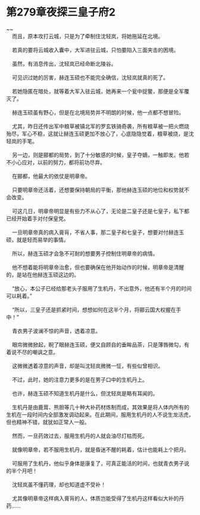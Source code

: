 # 第279章夜探三皇子府2
~~<br>&nbsp;&nbsp;&nbsp;&nbsp;而且，原本攻打云城，只是为了牵制住沈轻岚，将她拖延在北境。<br><br>&nbsp;&nbsp;&nbsp;&nbsp;若真的要将云城收入囊中，大军进驻云城，只怕要陷入三面夹击的困境。<br><br>&nbsp;&nbsp;&nbsp;&nbsp;虽然，有消息传出，沈轻岚已经命断北陵谷。<br><br>&nbsp;&nbsp;&nbsp;&nbsp;可见识过她的厉害，赫连玉硕也不能完全确信，沈轻岚就真的死了。<br><br>&nbsp;&nbsp;&nbsp;&nbsp;若她隐匿在暗处，就等着大军入驻云城，她再来一个瓮中捉鳖，那便是全军覆灭了。<br><br>&nbsp;&nbsp;&nbsp;&nbsp;赫连玉硕虽有野心，但是在北境局势并不明朗的时候，他一点都不想冒险。<br><br>&nbsp;&nbsp;&nbsp;&nbsp;尤其，昨日还传出军中粮草被镇北军的罗玄铁骑奇袭，所有粮草被一把火燃烧殆尽，军心不稳，这就让赫连玉硕更加不放心了，心底隐隐觉着，粮草被烧，是沈轻岚的手笔。<br><br>&nbsp;&nbsp;&nbsp;&nbsp;另一边，则是郦都的局势，到了十分敏感的时候，皇子夺嫡，一触即发。他若不小心应对，以前的努力，都将前功尽弃。<br><br>&nbsp;&nbsp;&nbsp;&nbsp;在郦都，他最大的依仗是明章帝。<br><br>&nbsp;&nbsp;&nbsp;&nbsp;只要明章帝还活着，还想要保持朝局的平衡，那他赫连玉硕的地位和权势就不会改变。<br><br>&nbsp;&nbsp;&nbsp;&nbsp;可这几日，明章帝明显是有些力不从心了，无论是二皇子还是七皇子，私下都已经开始着手对付保皇党。<br><br>&nbsp;&nbsp;&nbsp;&nbsp;一旦明章帝真的病入膏肓，不省人事，那二皇子和七皇子，想要对付赫连玉硕，就是轻而易举的事情。<br><br>&nbsp;&nbsp;&nbsp;&nbsp;所以，赫连玉硕才会急不可耐的想要男子控制住明章帝的病情。<br><br>&nbsp;&nbsp;&nbsp;&nbsp;他不想着能将明章帝治愈，但也要确保在他开始动作的时候，明章帝是清醒的，是站在他赫连玉硕这边的。<br><br>&nbsp;&nbsp;&nbsp;&nbsp;“放心，本公子已经给那老头子服用了生机丹，不出意外，他还有半个月的时间可以耗着。”<br><br>&nbsp;&nbsp;&nbsp;&nbsp;“所以，三皇子还是抓紧时间，想想如何在这半个月，将郦云国大权握在手中！”<br><br>&nbsp;&nbsp;&nbsp;&nbsp;青衣男子波澜不惊的声音，透着凉意。<br><br>&nbsp;&nbsp;&nbsp;&nbsp;眼帘微微掀起，睨了眼赫连玉硕，便又自顾自的垂眸品茶，只是薄唇微勾，有着说不尽的嘲讽之意。<br><br>&nbsp;&nbsp;&nbsp;&nbsp;这微微透着凉意的声音，却是叫沈轻岚微微一怔，有些似曾相识。<br><br>&nbsp;&nbsp;&nbsp;&nbsp;不过，此时，她的注意力更多的是在男子口中的生机丹上。<br><br>&nbsp;&nbsp;&nbsp;&nbsp;也许，赫连玉硕不知道生机丹是什么，但沈轻岚是略有耳闻的。<br><br>&nbsp;&nbsp;&nbsp;&nbsp;生机丹是由鹿茸、熊胆等几十种大补药材炼制而成，其效果是将人体内所有的生机在一段时间内全部激发调动起来。在此期间，服用生机丹的人不说生龙活虎，但也精神不错，就犹如正常人一般。<br><br>&nbsp;&nbsp;&nbsp;&nbsp;然而，一旦药效过去，服用生机丹的人就会油尽灯枯而死。<br><br>&nbsp;&nbsp;&nbsp;&nbsp;就像明章帝，若不服用生机丹，就是昏迷不醒的耗着，估计也能耗上个把月。<br><br>&nbsp;&nbsp;&nbsp;&nbsp;可服用了生机丹，他似乎身体是康复了，可真正能活的时间，也就青衣男子说的半个月吧！<br><br>&nbsp;&nbsp;&nbsp;&nbsp;沈轻岚虽不懂药理，却也知道虚不受补！<br><br>&nbsp;&nbsp;&nbsp;&nbsp;尤其像明章帝这样病入膏肓的人，体质岂能受得了生机丹这样看似大补的丹药……<br><br>
                    

<script>_fwqdsqadxfw()</script>
<div><script>_dfwf1dw();</script></div>
<div><script>_dfwf1agdw();</script></div>
                
